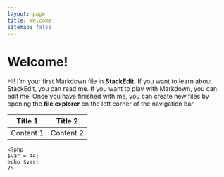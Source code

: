 ```yaml
---
layout: page
title: Welcome
sitemap: false
---
```


# Welcome!

Hi! I'm your first Markdown file in **StackEdit**. If you want to learn about StackEdit, you can read me. If you want to play with Markdown, you can edit me. Once you have finished with me, you can create new files by opening the **file explorer** on the left corner of the navigation bar.

|Title 1|Title 2|
|--|--|
|Content 1|Content 2|

    <?php
    $var = 44;
    echo $var;
    ?>

